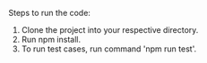Steps to run the code:
1. Clone the project into your respective directory.
2. Run npm install.
3. To run test cases, run command 'npm run test'.
